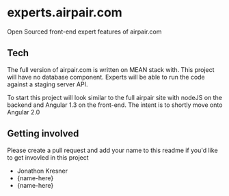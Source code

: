 # experts.airpair.com

Open Sourced front-end expert features of airpair.com

## Tech

The full version of airpair.com is written on MEAN stack with. This project will have no database component. Experts will be able to run the code against a staging server API.

To start this project will look similar to the full airpair site with nodeJS on the backend and Angular 1.3 on the front-end. The intent is to shortly move onto Angular 2.0

## Getting involved

Please create a pull request and add your name to this readme if you'd like to get invovled in this project

- Jonathon Kresner
- {name-here}
- {name-here}
